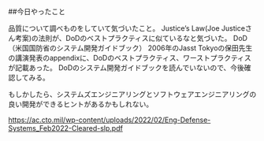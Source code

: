 ##今日やったこと


品質について調べものをしていて気づいたこと。
Justice’s Law(Joe Justiceさん考案)の法則が、DoDのベストプラクティスに似ているなと気づいた。
DoD（米国国防省のシステム開発ガイドブック）
2006年のJasst Tokyoの保田先生の講演発表のappendixに、DoDのベストプラクティス、ワーストプラクティスが記載あった。
DoDのシステム開発ガイドブックを読んでいないので、今後確認してみる。

もしかしたら、システムズエンジニアリングとソフトウェアエンジニアリングの良い開発ができるヒントがあるかもしれない。

https://ac.cto.mil/wp-content/uploads/2022/02/Eng-Defense-Systems_Feb2022-Cleared-slp.pdf